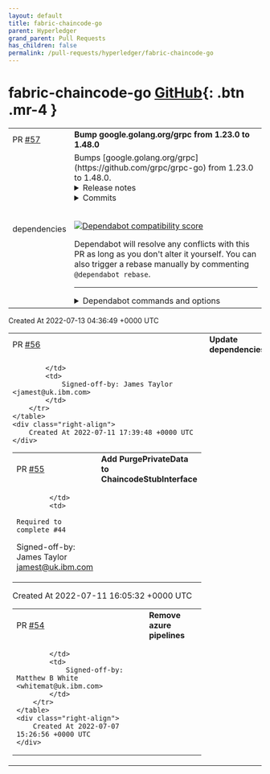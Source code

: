 ```yaml
---
layout: default
title: fabric-chaincode-go
parent: Hyperledger
grand_parent: Pull Requests
has_children: false
permalink: /pull-requests/hyperledger/fabric-chaincode-go
---
```


# fabric-chaincode-go <span class="fs-3 right-align">[GitHub](https://github.com/hyperledger/fabric-chaincode-go){: .btn .mr-4 }</span>


<div>
    <table>
        <tr>
            <td>
                PR <a href="https://github.com/hyperledger/fabric-chaincode-go/pull/57" class=".btn">#57</a>
            </td>
            <td>
                <b>
                    Bump google.golang.org/grpc from 1.23.0 to 1.48.0
                </b>
            </td>
        </tr>
        <tr>
            <td>
                <span class="chip">dependencies</span>
            </td>
            <td>
                Bumps [google.golang.org/grpc](https://github.com/grpc/grpc-go) from 1.23.0 to 1.48.0.
<details>
<summary>Release notes</summary>
<p><em>Sourced from <a href="https://github.com/grpc/grpc-go/releases">google.golang.org/grpc's releases</a>.</em></p>
<blockquote>
<h2>Release 1.48.0</h2>
<h1>Bug Fixes</h1>
<ul>
<li>xds/priority: fix bug that could prevent higher priorities from receiving config updates (<a href="https://github-redirect.dependabot.com/grpc/grpc-go/issues/5417">#5417</a>)</li>
<li>RLS load balancer: don't propagate the status code returned on control plane RPCs to data plane RPCs (<a href="https://github-redirect.dependabot.com/grpc/grpc-go/issues/5400">#5400</a>)</li>
</ul>
<h1>New Features</h1>
<ul>
<li>stats: add support for multiple stats handlers in a single client or server (<a href="https://github-redirect.dependabot.com/grpc/grpc-go/issues/5347">#5347</a>)</li>
<li>gcp/observability: add experimental OpenCensus tracing/metrics support (<a href="https://github-redirect.dependabot.com/grpc/grpc-go/issues/5372">#5372</a>)</li>
<li>xds: enable aggregate and logical DNS clusters by default (<a href="https://github-redirect.dependabot.com/grpc/grpc-go/issues/5380">#5380</a>)</li>
<li>credentials/google (for xds): support xdstp C2P cluster names (<a href="https://github-redirect.dependabot.com/grpc/grpc-go/issues/5399">#5399</a>)</li>
</ul>
<h2>Release 1.47.0</h2>
<h1>New Features</h1>
<ul>
<li>xds: add support for RBAC metadata invert matchers (<a href="https://github-redirect.dependabot.com/grpc/grpc-go/issues/5345">#5345</a>)</li>
</ul>
<h1>Bug Fixes</h1>
<ul>
<li>client: fix a context leaked if a connection to an address is lost before it is fully established (<a href="https://github-redirect.dependabot.com/grpc/grpc-go/issues/5337">#5337</a>)
<ul>
<li>Special Thanks: <a href="https://github.com/carzil"><code>@​carzil</code></a></li>
</ul>
</li>
<li>client: fix potential panic during RPC retries (<a href="https://github-redirect.dependabot.com/grpc/grpc-go/issues/5323">#5323</a>)</li>
<li>xds/client: fix a potential concurrent map read/write in load reporting (<a href="https://github-redirect.dependabot.com/grpc/grpc-go/issues/5331">#5331</a>)</li>
<li>client/SubConn: do not recreate addrConn if UpdateAddresses is called with the same addresses (<a href="https://github-redirect.dependabot.com/grpc/grpc-go/issues/5373">#5373</a>)</li>
<li>xds/eds: resources containing duplicate localities with the same priority will be rejected (<a href="https://github-redirect.dependabot.com/grpc/grpc-go/issues/5303">#5303</a>)</li>
<li>server: return Canceled or DeadlineExceeded status code when writing headers to a stream that is already closed (<a href="https://github-redirect.dependabot.com/grpc/grpc-go/issues/5292">#5292</a>)
<ul>
<li>Special Thanks: <a href="https://github.com/idiamond-stripe"><code>@​idiamond-stripe</code></a></li>
</ul>
</li>
</ul>
<h1>Behavior Changes</h1>
<ul>
<li>xds/priority: start the init timer when a child switches to Connecting from non-failure states (<a href="https://github-redirect.dependabot.com/grpc/grpc-go/issues/5334">#5334</a>)</li>
<li>server: respond with HTTP Status 405 and gRPC status INTERNAL if the method sent to server is not POST (<a href="https://github-redirect.dependabot.com/grpc/grpc-go/issues/5364">#5364</a>)</li>
</ul>
<h1>Documentation</h1>
<ul>
<li>server: clarify documentation around setting and sending headers and ServerStream errors (<a href="https://github-redirect.dependabot.com/grpc/grpc-go/issues/5302">#5302</a>)</li>
</ul>
<h2>Release v1.46.2</h2>
<h1>Bug Fixes</h1>
<ul>
<li>client: fix potential panic during RPC retries (<a href="https://github-redirect.dependabot.com/grpc/grpc-go/issues/5323">#5323</a>)</li>
<li>xds: fix leak of deleted CDS resources from CSDS view (<a href="https://github-redirect.dependabot.com/grpc/grpc-go/issues/5339">#5339</a>)</li>
</ul>
<h2>Release 1.46.0</h2>
<h1>New Features</h1>
<ul>
<li>server: Support setting <code>TCP_USER_TIMEOUT</code> on <code>grpc.Server</code> connections using <code>keepalive.ServerParameters.Time</code> (<a href="https://github-redirect.dependabot.com/grpc/grpc-go/issues/5219">#5219</a>)
<ul>
<li>Special Thanks: <a href="https://github.com/bonnefoa"><code>@​bonnefoa</code></a></li>
</ul>
</li>
<li>client: perform graceful switching of LB policies in the <code>ClientConn</code> by default (<a href="https://github-redirect.dependabot.com/grpc/grpc-go/issues/5285">#5285</a>)</li>
<li>all: improve logging by including channelz identifier in log messages (<a href="https://github-redirect.dependabot.com/grpc/grpc-go/issues/5192">#5192</a>)</li>
</ul>
<!-- raw HTML omitted -->
</blockquote>
<p>... (truncated)</p>
</details>
<details>
<summary>Commits</summary>
<ul>
<li><a href="https://github.com/grpc/grpc-go/commit/64174955202ffb5ea4122e25d1aaece49cc5a3ed"><code>6417495</code></a> Change version to 1.48.0 (<a href="https://github-redirect.dependabot.com/grpc/grpc-go/issues/5482">#5482</a>)</li>
<li><a href="https://github.com/grpc/grpc-go/commit/5770b1dea58dd6a8bddb0585e40ed63d4d096e27"><code>5770b1d</code></a> xds: drop localities with zero weight at the xdsClient layer (<a href="https://github-redirect.dependabot.com/grpc/grpc-go/issues/5476">#5476</a>)</li>
<li><a href="https://github.com/grpc/grpc-go/commit/423cd8e3ad5ff82dee28390f6fecd0e8658b4cd8"><code>423cd8e</code></a> interop: update proto to make vet happy (<a href="https://github-redirect.dependabot.com/grpc/grpc-go/issues/5475">#5475</a>)</li>
<li><a href="https://github.com/grpc/grpc-go/commit/c9b16c884c9797f5cdde9c2aeba2c20320213cd6"><code>c9b16c8</code></a> transport: remove unused <code>bufWriter.onFlush()</code> (<a href="https://github-redirect.dependabot.com/grpc/grpc-go/issues/5464">#5464</a>)</li>
<li><a href="https://github.com/grpc/grpc-go/commit/755bf5a191a0c1fd427c0794121dac58475f080e"><code>755bf5a</code></a> fix typo in the binary log (<a href="https://github-redirect.dependabot.com/grpc/grpc-go/issues/5467">#5467</a>)</li>
<li><a href="https://github.com/grpc/grpc-go/commit/15739b5c88737e866194c45328750deb3521ab83"><code>15739b5</code></a> health: split imports into healthpb and healthgrpc (<a href="https://github-redirect.dependabot.com/grpc/grpc-go/issues/5466">#5466</a>)</li>
<li><a href="https://github.com/grpc/grpc-go/commit/c075d2011c8b55585404b52c1d358e0cbb39c355"><code>c075d20</code></a> interop client: provide new flag, --soak_min_time_ms_between_rpcs (<a href="https://github-redirect.dependabot.com/grpc/grpc-go/issues/5421">#5421</a>)</li>
<li><a href="https://github.com/grpc/grpc-go/commit/4b750055a530f53ee3715fe6763bf8855677847b"><code>4b75005</code></a> clusterresolver: merge P(p)arseConfig functions (<a href="https://github-redirect.dependabot.com/grpc/grpc-go/issues/5462">#5462</a>)</li>
<li><a href="https://github.com/grpc/grpc-go/commit/d883f3d5faf91e030539ce310875850357c6c4a8"><code>d883f3d</code></a> test/xds: fail only when state changes to something other than READY and IDLE...</li>
<li><a href="https://github.com/grpc/grpc-go/commit/c6ee1c71447e2e5a1bbb017f6162a1840fb2e2c6"><code>c6ee1c7</code></a> xdsclient: only include nodeID in error strings, not the whole nodeProto (<a href="https://github-redirect.dependabot.com/grpc/grpc-go/issues/5461">#5461</a>)</li>
<li>Additional commits viewable in <a href="https://github.com/grpc/grpc-go/compare/v1.23.0...v1.48.0">compare view</a></li>
</ul>
</details>
<br />


[![Dependabot compatibility score](https://dependabot-badges.githubapp.com/badges/compatibility_score?dependency-name=google.golang.org/grpc&package-manager=go_modules&previous-version=1.23.0&new-version=1.48.0)](https://docs.github.com/en/github/managing-security-vulnerabilities/about-dependabot-security-updates#about-compatibility-scores)

Dependabot will resolve any conflicts with this PR as long as you don't alter it yourself. You can also trigger a rebase manually by commenting `@dependabot rebase`.

[//]: # (dependabot-automerge-start)
[//]: # (dependabot-automerge-end)

---

<details>
<summary>Dependabot commands and options</summary>
<br />

You can trigger Dependabot actions by commenting on this PR:
- `@dependabot rebase` will rebase this PR
- `@dependabot recreate` will recreate this PR, overwriting any edits that have been made to it
- `@dependabot merge` will merge this PR after your CI passes on it
- `@dependabot squash and merge` will squash and merge this PR after your CI passes on it
- `@dependabot cancel merge` will cancel a previously requested merge and block automerging
- `@dependabot reopen` will reopen this PR if it is closed
- `@dependabot close` will close this PR and stop Dependabot recreating it. You can achieve the same result by closing it manually
- `@dependabot ignore this major version` will close this PR and stop Dependabot creating any more for this major version (unless you reopen the PR or upgrade to it yourself)
- `@dependabot ignore this minor version` will close this PR and stop Dependabot creating any more for this minor version (unless you reopen the PR or upgrade to it yourself)
- `@dependabot ignore this dependency` will close this PR and stop Dependabot creating any more for this dependency (unless you reopen the PR or upgrade to it yourself)


</details>
            </td>
        </tr>
    </table>
    <div class="right-align">
        Created At 2022-07-13 04:36:49 +0000 UTC
    </div>
</div>

<div>
    <table>
        <tr>
            <td>
                PR <a href="https://github.com/hyperledger/fabric-chaincode-go/pull/56" class=".btn">#56</a>
            </td>
            <td>
                <b>
                    Update dependencies
                </b>
            </td>
        </tr>
        <tr>
            <td>
                
            </td>
            <td>
                Signed-off-by: James Taylor <jamest@uk.ibm.com>
            </td>
        </tr>
    </table>
    <div class="right-align">
        Created At 2022-07-11 17:39:48 +0000 UTC
    </div>
</div>

<div>
    <table>
        <tr>
            <td>
                PR <a href="https://github.com/hyperledger/fabric-chaincode-go/pull/55" class=".btn">#55</a>
            </td>
            <td>
                <b>
                    Add PurgePrivateData to ChaincodeStubInterface
                </b>
            </td>
        </tr>
        <tr>
            <td>
                
            </td>
            <td>
                Required to complete #44

Signed-off-by: James Taylor <jamest@uk.ibm.com>
            </td>
        </tr>
    </table>
    <div class="right-align">
        Created At 2022-07-11 16:05:32 +0000 UTC
    </div>
</div>

<div>
    <table>
        <tr>
            <td>
                PR <a href="https://github.com/hyperledger/fabric-chaincode-go/pull/54" class=".btn">#54</a>
            </td>
            <td>
                <b>
                    Remove azure pipelines
                </b>
            </td>
        </tr>
        <tr>
            <td>
                
            </td>
            <td>
                Signed-off-by: Matthew B White <whitemat@uk.ibm.com>
            </td>
        </tr>
    </table>
    <div class="right-align">
        Created At 2022-07-07 15:26:56 +0000 UTC
    </div>
</div>

